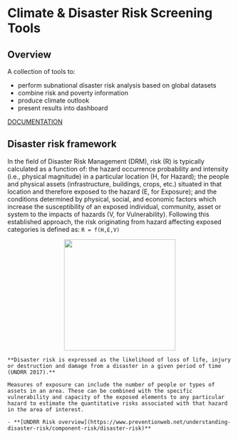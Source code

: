 # Climate & Disaster Risk Screening Tools

## Overview
A collection of tools to:
- perform subnational disaster risk analysis based on global datasets
- combine risk and poverty information
- produce climate outlook
- present results into dashboard

[DOCUMENTATION](https://gfdrr.github.io/CCDR-tools/)

## Disaster risk framework

In the field of Disaster Risk Management (DRM), risk (R) is typically calculated as a function of: the hazard occurrence probability and intensity (i.e., physical magnitude) in a particular location (H, for Hazard); the people and physical assets (infrastructure, buildings, crops, etc.) situated in that location and therefore exposed to the hazard (E, for Exposure); and the conditions determined by physical, social, and economic factors which increase the susceptibility of an exposed individual, community, asset or system to the impacts of hazards (V, for Vulnerability).
Following this established approach, the risk originating from hazard affecting exposed categories is defined as: `R = f(H,E,V)`

<div align="center">
<img width=250 src="https://user-images.githubusercontent.com/44863827/198075495-b2235f1e-755d-461a-9c4a-ceca8bd2b79e.png">
</div>

```{seealso}
**Disaster risk is expressed as the likelihood of loss of life, injury or destruction and damage from a disaster in a given period of time (UNDRR 2017).**

Measures of exposure can include the number of people or types of assets in an area. These can be combined with the specific vulnerability and capacity of the exposed elements to any particular hazard to estimate the quantitative risks associated with that hazard in the area of interest.

- **[UNDRR Risk overview](https://www.preventionweb.net/understanding-disaster-risk/component-risk/disaster-risk)**
```


